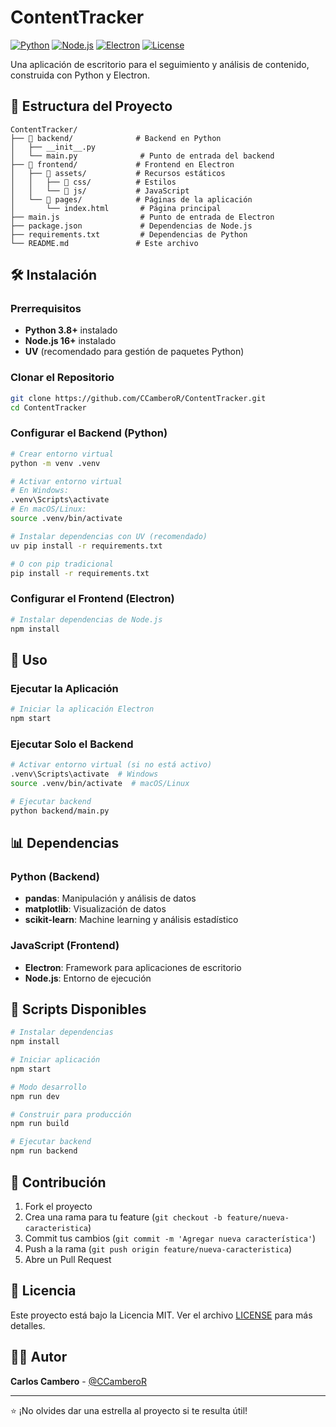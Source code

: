 # ContentTracker

[![Python](https://img.shields.io/badge/Python-3.8+-blue.svg)](https://www.python.org/)
[![Node.js](https://img.shields.io/badge/Node.js-16+-green.svg)](https://nodejs.org/)
[![Electron](https://img.shields.io/badge/Electron-Latest-47848f.svg)](https://www.electronjs.org/)
[![License](https://img.shields.io/badge/License-MIT-yellow.svg)](LICENSE)

Una aplicación de escritorio para el seguimiento y análisis de contenido, construida con Python y Electron.

## 📁 Estructura del Proyecto

```
ContentTracker/
├── 📂 backend/              # Backend en Python
│   ├── __init__.py
│   └── main.py              # Punto de entrada del backend
├── 📂 frontend/             # Frontend en Electron
│   ├── 📂 assets/           # Recursos estáticos
│   │   ├── 📂 css/          # Estilos
│   │   └── 📂 js/           # JavaScript
│   └── 📂 pages/            # Páginas de la aplicación
│       └── index.html       # Página principal
├── main.js                  # Punto de entrada de Electron
├── package.json             # Dependencias de Node.js
├── requirements.txt         # Dependencias de Python
└── README.md               # Este archivo
```

## 🛠️ Instalación

### Prerrequisitos

- **Python 3.8+** instalado
- **Node.js 16+** instalado
- **UV** (recomendado para gestión de paquetes Python)

### Clonar el Repositorio

```bash
git clone https://github.com/CCamberoR/ContentTracker.git
cd ContentTracker
```

### Configurar el Backend (Python)

```bash
# Crear entorno virtual
python -m venv .venv

# Activar entorno virtual
# En Windows:
.venv\Scripts\activate
# En macOS/Linux:
source .venv/bin/activate

# Instalar dependencias con UV (recomendado)
uv pip install -r requirements.txt

# O con pip tradicional
pip install -r requirements.txt
```

### Configurar el Frontend (Electron)

```bash
# Instalar dependencias de Node.js
npm install
```

## 🚀 Uso

### Ejecutar la Aplicación

```bash
# Iniciar la aplicación Electron
npm start
```

### Ejecutar Solo el Backend

```bash
# Activar entorno virtual (si no está activo)
.venv\Scripts\activate  # Windows
source .venv/bin/activate  # macOS/Linux

# Ejecutar backend
python backend/main.py
```

## 📊 Dependencias

### Python (Backend)
- **pandas**: Manipulación y análisis de datos
- **matplotlib**: Visualización de datos
- **scikit-learn**: Machine learning y análisis estadístico

### JavaScript (Frontend)
- **Electron**: Framework para aplicaciones de escritorio
- **Node.js**: Entorno de ejecución

## 📝 Scripts Disponibles

```bash
# Instalar dependencias
npm install

# Iniciar aplicación
npm start

# Modo desarrollo
npm run dev

# Construir para producción
npm run build

# Ejecutar backend
npm run backend
```

## 🤝 Contribución

1. Fork el proyecto
2. Crea una rama para tu feature (`git checkout -b feature/nueva-caracteristica`)
3. Commit tus cambios (`git commit -m 'Agregar nueva característica'`)
4. Push a la rama (`git push origin feature/nueva-caracteristica`)
5. Abre un Pull Request

## 📄 Licencia

Este proyecto está bajo la Licencia MIT. Ver el archivo [LICENSE](LICENSE) para más detalles.

## 👨‍💻 Autor

**Carlos Cambero** - [@CCamberoR](https://github.com/CCamberoR)

---

⭐ ¡No olvides dar una estrella al proyecto si te resulta útil!
